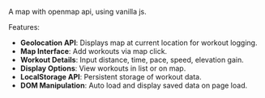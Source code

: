 A map with openmap api, using vanilla js.

Features:
- **Geolocation API**: Displays map at current location for workout logging.
- **Map Interface**: Add workouts via map click.
- **Workout Details**: Input distance, time, pace, speed, elevation gain.
- **Display Options**: View workouts in list or on map.
- **LocalStorage API**: Persistent storage of workout data.
- **DOM Manipulation**: Auto load and display saved data on page load.
